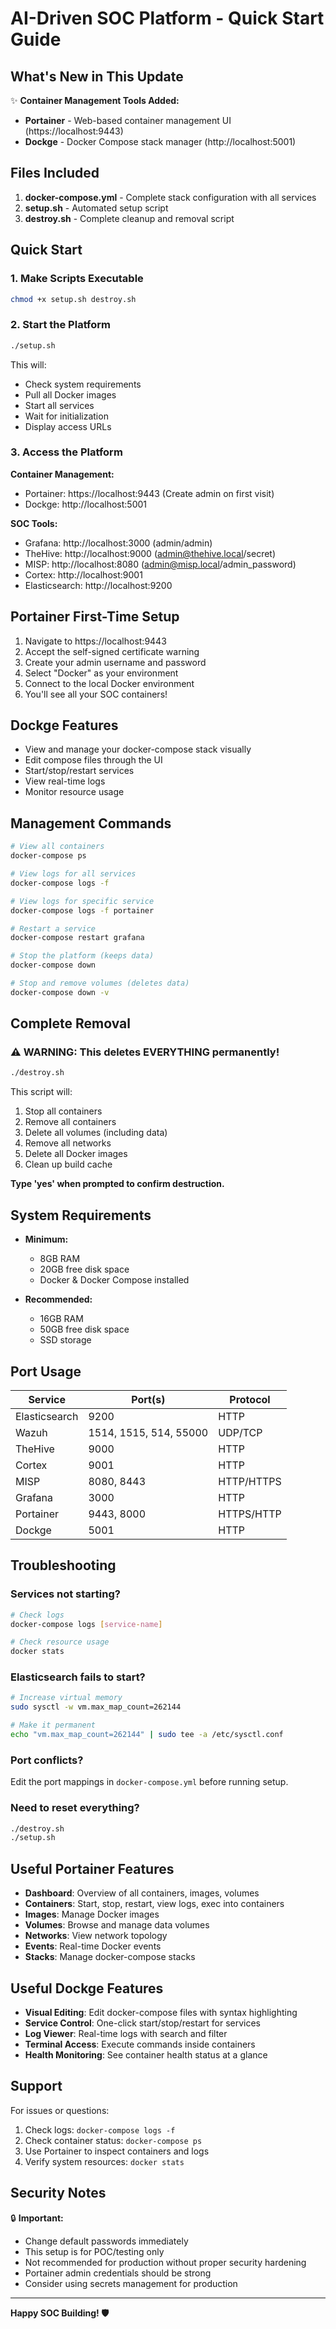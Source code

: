 # AI-Driven SOC Platform - Quick Start Guide

## What's New in This Update

✨ **Container Management Tools Added:**
- **Portainer** - Web-based container management UI (https://localhost:9443)
- **Dockge** - Docker Compose stack manager (http://localhost:5001)

## Files Included

1. **docker-compose.yml** - Complete stack configuration with all services
2. **setup.sh** - Automated setup script
3. **destroy.sh** - Complete cleanup and removal script

## Quick Start

### 1. Make Scripts Executable
```bash
chmod +x setup.sh destroy.sh
```

### 2. Start the Platform
```bash
./setup.sh
```

This will:
- Check system requirements
- Pull all Docker images
- Start all services
- Wait for initialization
- Display access URLs

### 3. Access the Platform

**Container Management:**
- Portainer: https://localhost:9443 (Create admin on first visit)
- Dockge: http://localhost:5001

**SOC Tools:**
- Grafana: http://localhost:3000 (admin/admin)
- TheHive: http://localhost:9000 (admin@thehive.local/secret)
- MISP: http://localhost:8080 (admin@misp.local/admin_password)
- Cortex: http://localhost:9001
- Elasticsearch: http://localhost:9200

## Portainer First-Time Setup

1. Navigate to https://localhost:9443
2. Accept the self-signed certificate warning
3. Create your admin username and password
4. Select "Docker" as your environment
5. Connect to the local Docker environment
6. You'll see all your SOC containers!

## Dockge Features

- View and manage your docker-compose stack visually
- Edit compose files through the UI
- Start/stop/restart services
- View real-time logs
- Monitor resource usage

## Management Commands

```bash
# View all containers
docker-compose ps

# View logs for all services
docker-compose logs -f

# View logs for specific service
docker-compose logs -f portainer

# Restart a service
docker-compose restart grafana

# Stop the platform (keeps data)
docker-compose down

# Stop and remove volumes (deletes data)
docker-compose down -v
```

## Complete Removal

### ⚠️ WARNING: This deletes EVERYTHING permanently!

```bash
./destroy.sh
```

This script will:
1. Stop all containers
2. Remove all containers
3. Delete all volumes (including data)
4. Remove all networks
5. Delete all Docker images
6. Clean up build cache

**Type 'yes' when prompted to confirm destruction.**

## System Requirements

- **Minimum:**
  - 8GB RAM
  - 20GB free disk space
  - Docker & Docker Compose installed

- **Recommended:**
  - 16GB RAM
  - 50GB free disk space
  - SSD storage

## Port Usage

| Service | Port(s) | Protocol |
|---------|---------|----------|
| Elasticsearch | 9200 | HTTP |
| Wazuh | 1514, 1515, 514, 55000 | UDP/TCP |
| TheHive | 9000 | HTTP |
| Cortex | 9001 | HTTP |
| MISP | 8080, 8443 | HTTP/HTTPS |
| Grafana | 3000 | HTTP |
| Portainer | 9443, 8000 | HTTPS/HTTP |
| Dockge | 5001 | HTTP |

## Troubleshooting

### Services not starting?
```bash
# Check logs
docker-compose logs [service-name]

# Check resource usage
docker stats
```

### Elasticsearch fails to start?
```bash
# Increase virtual memory
sudo sysctl -w vm.max_map_count=262144

# Make it permanent
echo "vm.max_map_count=262144" | sudo tee -a /etc/sysctl.conf
```

### Port conflicts?
Edit the port mappings in `docker-compose.yml` before running setup.

### Need to reset everything?
```bash
./destroy.sh
./setup.sh
```

## Useful Portainer Features

- **Dashboard**: Overview of all containers, images, volumes
- **Containers**: Start, stop, restart, view logs, exec into containers
- **Images**: Manage Docker images
- **Volumes**: Browse and manage data volumes
- **Networks**: View network topology
- **Events**: Real-time Docker events
- **Stacks**: Manage docker-compose stacks

## Useful Dockge Features

- **Visual Editing**: Edit docker-compose files with syntax highlighting
- **Service Control**: One-click start/stop/restart for services
- **Log Viewer**: Real-time logs with search and filter
- **Terminal Access**: Execute commands inside containers
- **Health Monitoring**: See container health status at a glance

## Support

For issues or questions:
1. Check logs: `docker-compose logs -f`
2. Check container status: `docker-compose ps`
3. Use Portainer to inspect containers and logs
4. Verify system resources: `docker stats`

## Security Notes

🔒 **Important:** 
- Change default passwords immediately
- This setup is for POC/testing only
- Not recommended for production without proper security hardening
- Portainer admin credentials should be strong
- Consider using secrets management for production

---

**Happy SOC Building! 🛡️**
